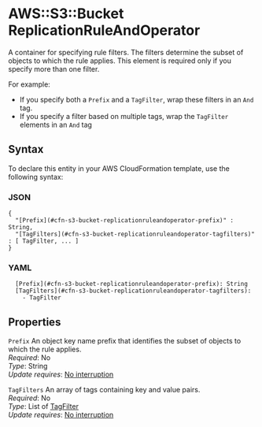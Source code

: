 # AWS::S3::Bucket ReplicationRuleAndOperator<a name="aws-properties-s3-bucket-replicationruleandoperator"></a>

A container for specifying rule filters\. The filters determine the subset of objects to which the rule applies\. This element is required only if you specify more than one filter\.

For example:

- If you specify both a `Prefix` and a `TagFilter`, wrap these filters in an `And` tag\.
- If you specify a filter based on multiple tags, wrap the `TagFilter` elements in an `And` tag

## Syntax<a name="aws-properties-s3-bucket-replicationruleandoperator-syntax"></a>

To declare this entity in your AWS CloudFormation template, use the following syntax:

### JSON<a name="aws-properties-s3-bucket-replicationruleandoperator-syntax.json"></a>

```
{
  "[Prefix](#cfn-s3-bucket-replicationruleandoperator-prefix)" : String,
  "[TagFilters](#cfn-s3-bucket-replicationruleandoperator-tagfilters)" : [ TagFilter, ... ]
}
```

### YAML<a name="aws-properties-s3-bucket-replicationruleandoperator-syntax.yaml"></a>

```
  [Prefix](#cfn-s3-bucket-replicationruleandoperator-prefix): String
  [TagFilters](#cfn-s3-bucket-replicationruleandoperator-tagfilters):
    - TagFilter
```

## Properties<a name="aws-properties-s3-bucket-replicationruleandoperator-properties"></a>

`Prefix` <a name="cfn-s3-bucket-replicationruleandoperator-prefix"></a>
An object key name prefix that identifies the subset of objects to which the rule applies\.  
_Required_: No  
_Type_: String  
_Update requires_: [No interruption](https://docs.aws.amazon.com/AWSCloudFormation/latest/UserGuide/using-cfn-updating-stacks-update-behaviors.html#update-no-interrupt)

`TagFilters` <a name="cfn-s3-bucket-replicationruleandoperator-tagfilters"></a>
An array of tags containing key and value pairs\.  
_Required_: No  
_Type_: List of [TagFilter](aws-properties-s3-bucket-tagfilter.md)  
_Update requires_: [No interruption](https://docs.aws.amazon.com/AWSCloudFormation/latest/UserGuide/using-cfn-updating-stacks-update-behaviors.html#update-no-interrupt)
